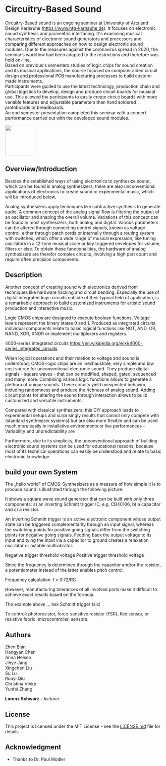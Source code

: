 # Circuitry-Based Sound

Circuitry-Based sound is an ongoing seminar at University of Arts and Design Karlsruhe (https://www.hfg-karlsruhe.de).
It focuses on electronic sound synthesis and parametric interfacing. It's examining musical characteristics of electronic sound generators and processors and comparing different approaches on how to design electronic sound modules. 
Due to the measures against the coronavirus spread in 2020, the seminar’s workflow had been adapted to the restrictions and therefore was hold on-line.  
Based on previous's semesters studies of logic chips for sound creation and its musical applications, the course focused on computer aided circuit design and professional PCB manufacturing processes to build custom-made instruments.  
Participants were guided to use the latest technology, production chain and global logistics to develop, design and produce circuit boards for musical use. This allowed the participants to easily create circuit boards with more variable features and adjustable parameters than hand soldered protoboards or breadboards.  
An end semester presentation completed this seminar with a concert performance carried out with the developed sound modules.


<img src="https://github.com/clswa/Circuitry-Based-Sound/blob/master/img/CBS_uSine.jpg" width=100>


## Overview/Introduction

Besides the established ways of using electronics to synthesize sound, which can be found in analog synthesizers, there are also unconventional applications of electronics to create sound or experimental music, which will be introduced below.

Analog synthesizers apply techniques like subtractive synthesis to generate audio. A common concept of the analog signal flow is filtering the output of an oscillator and shaping the overall volume. Variations of this concept can be found in most synthesizers, both analog and digital. Various parameters can be altered through connecting control signals, known as voltage control, either through patch cords or internally through a routing system with switches, which offer a wide range of musical expression, like tuning oscillators in a 12-tone musical scale or key triggered envelopes for volume, filters or else. To obtain these functionalities, the hardware of analog synthesizers are therefor complex circuits, involving a high part count and require often precision components.

## Description

Another concept of creating sound with electronics derived from techniques like hardware hacking and circuit bending. Especially the use of digital integrated logic circuits outside of their typical field of application, is a remarkable approach to build customized instruments for artistic sound production and interactive music.

Logic CMOS chips are designed to execute boolean functions. Voltage levels represent the binary states 0 and 1.
Produced as integrated circuits, individual components relate to basic logical functions like NOT, AND, OR, NAND, XOR, XNOR or implement multiplexers and registers.

4000-series integrated circuits
https://en.wikipedia.org/wiki/4000-series_integrated_circuits

When logical operations and their relation to voltage and sound is understood, CMOS-logic chips are an inexhaustible, very simple and low cost source for unconventional electronic sound. They produce digital signals - square waves - that can be modified, shaped, gated, sequenced and many more. Combining various logic functions allows to generate a plethora of unique sounds. These circuits yield unexpected behavior, including randomness and produce the richness of analog sound. Adding circuit points for altering the sound through interaction allows to build customized and versatile instruments.

Compared with classical synthesizers, this DIY approach leads to experimental setups and surprisingly results that cannot only compete with (standard synthesizer systems) but are also more flexible and can be used much more easily in installative environments or live performances - Variability and unpredictability are

Furthermore, due to its simplicity, the unconventional approach of building electronic sound systems can be used for educational reasons, because most of its technical operations can easily be understood and relate to basic electronic knowledge.

## build your own System

The „hello world“ of CMOS-Synthesizers as a measure of how simple it is to produce sound is illustrated through the following picture:


It shows a square wave sound generator that can be built with only three components: 
a) an inverting Schmitt trigger IC, e.g. CD40106, 
b) a capacitor and 
c) a resistor.

An inverting Schmitt trigger is an active electronic component whose output state can be triggered complementarily through an input signal, whereas the switching points for positive going signals differ from the switching points for negative going signals. Feeding back the output voltage to its input and tying the input via a capacitor to ground creates a relaxation oscillator or astable multivibrator.

Negative trigger threshold voltage
Positive trigger threshold voltage

Since the frequency is determined through the capacitor and/or the resistor, a potentiometer instead of the latter enables pitch control.

Frequency calculation:
f = 0.72/RC

However, manufacturing tolerances of all involved parts make it difficult to achieve exact results based on the formula.

The example above ... hex Schmitt trigger (six)

To control: photoresistor, force-sensitive resistor (FSR), flex sensor, or resistive fabric.
microcontroller, sensors.


## Authors


Zhen Bian <br />
Hangyan Chen <br />
Anna Helsen <br />
Jihye Jang <br />
Xingchen Liu <br />
Su Lu <br />
Ruoyi Qiu <br />
Christina Vinke <br />
Yunfei Zhang <br />

**Lorenz Schwarz** - *lecturer* 

## License

This project is licensed under the MIT License - see the [LICENSE.md](LICENSE.md) file for details

## Acknowledgment

* Thanks to Dr. Paul Modler
